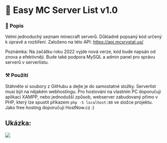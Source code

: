 # 🧾️ Easy MC Server List v1.0

### 📄 Popis

Velmi jednoduchý seznam minecraft serverů. Důkladně popsaný kód určený k úpravě a rozšíření. 
Založeno na této API: https://api.mcsrvstat.us/

Poznámka: Na začátku roku 2022 vyjde nová verze, kód bude napsán od znova a efektivněji. Bude také podpora MySQL a admin panel pro správu serverů v serverlistu.

### ⚒️ Použití

Stáhněte si soubory z GitHubu a dejte je do samostatné složky. Serverlist musí být na nějakém webhostingu. Pro hostování na vlastním PC doporučuji aplikaci XAMPP, nebo jednodušší způsob, webserver zabudovaný přímo v PHP, který lze spustit příkazem `php -S localhost:80` ve složce projektu. Jako free hosting doporučuji HostNow.cz :)

  ## Ukázka:
![](https://media.discordapp.net/attachments/865982224607871006/891046140865286174/serverlist.png)
